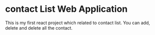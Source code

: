# contact List Web Application
This is my first react project which related to contact list. You can add, delete and delete all the contact.

